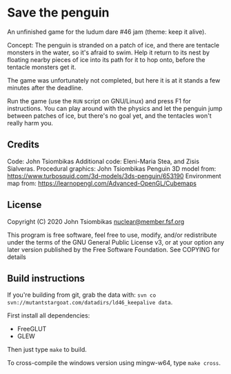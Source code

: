 Save the penguin
================
An unfinished game for the ludum dare #46 jam (theme: keep it alive).

Concept:
 The penguin is stranded on a patch of ice, and there are tentacle monsters in
 the water, so it's afraid to swim. Help it return to its nest by floating
 nearby pieces of ice into its path for it to hop onto, before the tentacle
 monsters get it.

The game was unfortunately not completed, but here it is at it stands a few
minutes after the deadline.

Run the game (use the `RUN` script on GNU/Linux) and press F1 for instructions.
You can play around with the physics and let the penguin jump between patches
of ice, but there's no goal yet, and the tentacles won't really harm you.

Credits
-------
Code: John Tsiombikas 
Additional code: Eleni-Maria Stea, and Zisis Sialveras. 
Procedural graphics: John Tsiombikas 
Penguin 3D model from: https://www.turbosquid.com/3d-models/3ds-penguin/653190 
Environment map from: https://learnopengl.com/Advanced-OpenGL/Cubemaps 

License
-------
Copyright (C) 2020 John Tsiombikas <nuclear@member.fsf.org>

This program is free software, feel free to use, modify, and/or redistribute
under the terms of the GNU General Public License v3, or at your option any
later version published by the Free Software Foundation. See COPYING for details

Build instructions
------------------
If you're building from git, grab the data with:
   `svn co svn://mutantstargoat.com/datadirs/ld46_keepalive data`.

First install all dependencies:
   - FreeGLUT
   - GLEW

Then just type `make` to build.

To cross-compile the windows version using mingw-w64, type `make cross`.
